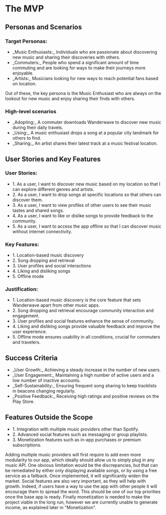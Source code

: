 # The MVP

## Personas and Scenarios

### Target Personas:

<ul>
  <li>_Music Enthusiasts:_ Individuals who are passionate about discovering new music and sharing their discoveries with others.</li>
<li>_Commuters:_ People who spend a significant amount of time commuting and are looking for ways to make their journeys more enjoyable.</li>
<li>_Artists:_ Musicians looking for new ways to reach potential fans based on location.</li>
</ul>

Out of these, the key persona is the Music Enthusiast who are always on the lookout for new music and enjoy sharing their finds with others.

### High-level scenarios
<ul>
  <li>_Adopting:_ A commuter downloads Wanderwave to discover new music during their daily travels.</li>
  <li>_Using:_ A music enthusiast drops a song at a popular city landmark for others to find.</li>
  <li>_Sharing:_ An artist shares their latest track at a music festival location.</li>
</ul>

## User Stories and Key Features

### User Stories:

<ul>
  <li>1. As a user, I want to discover new music based on my location so that I can explore different genres and artists.</li>
  <li>2. As a user, I want to drop songs at specific locations so that others can discover them.</li>
  <li>3. As a user, I want to view profiles of other users to see their music tastes and shared songs.</li>
  <li>4. As a user, I want to like or dislike songs to provide feedback to the community.</li>
  <li>5. As a user, I want to access the app offline so that I can discover music without internet connectivity.</li>
</ul>

### Key Features:

<ul>
  <li>1. Location-based music discovery</li>
  <li>2. Song dropping and retrieval</li>
  <li>3. User profiles and social interactions</li>
  <li>4. Liking and disliking songs</li>
  <li>5. Offline mode</li>
</ul>

### Justification:

<ul>
  <li>1. Location-based music discovery is the core feature that sets Wanderwave apart from other music apps.</li>
  <li>2. Song dropping and retrieval encourage community interaction and engagement.</li>
  <li>3. User profiles and social features enhance the sense of community.</li>
  <li>4. Liking and disliking songs provide valuable feedback and improve the user experience.</li>
  <li>5. Offline mode ensures usability in all conditions, crucial for commuters and travelers.</li>
</ul>

## Success Criteria

<ul>
  <li>_User Growth:_ Achieving a steady increase in the number of new users.</li>
  <li>_User Engagement:_ Maintaining a high number of active users and a low number of inactive accounts.</li>
  <li>_Self-Sustainability:_ Ensuring frequent song sharing to keep tracklists in beacons changing regularly.</li>
  <li>_Positive Feedback:_ Receiving high ratings and positive reviews on the Play Store.</li>
</ul>

## Features Outside the Scope

<ul>
  <li>1. Integration with multiple music providers other than Spotify.</li>
  <li>2. Advanced social features such as messaging or group playlists.</li>
  <li>3. Monetization features such as in-app purchases or premium subscriptions.</li>
</ul>

Adding multiple music providers will first require to add even more modularity to our app, which ideally should allow us to simply plug in any music API. One obvious limitation would be the discrepancies, but that can be remediated by either only displaying available songs, or by using a free service as a fallback. Once implemented, it will significantly widen the market.
Social features are also very important, as they will help with growth. Indeed, if users have a way to use the app with other people it will encourage them to spread the word. This should be one of our top priorities once the base app is ready.
Finally monetization is needed to make the project viable in the long run, however we are currently unable to generate income, as explained later in "Monetization".


